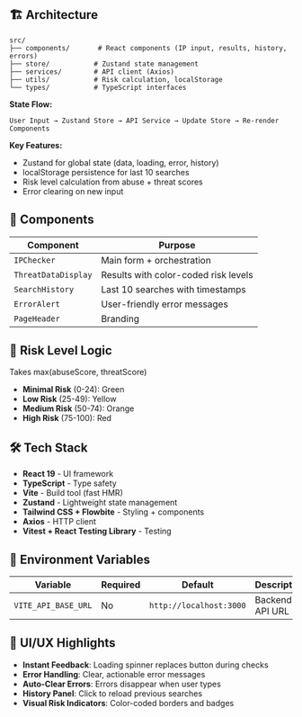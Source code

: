 ## 🏗️ Architecture

```
src/
├── components/       # React components (IP input, results, history, errors)
├── store/           # Zustand state management
├── services/        # API client (Axios)
├── utils/           # Risk calculation, localStorage
└── types/           # TypeScript interfaces
```

**State Flow:**

```
User Input → Zustand Store → API Service → Update Store → Re-render Components
```

**Key Features:**

- Zustand for global state (data, loading, error, history)
- localStorage persistence for last 10 searches
- Risk level calculation from abuse + threat scores
- Error clearing on new input

## 🎨 Components

| Component           | Purpose                              |
| ------------------- | ------------------------------------ |
| `IPChecker`         | Main form + orchestration            |
| `ThreatDataDisplay` | Results with color-coded risk levels |
| `SearchHistory`     | Last 10 searches with timestamps     |
| `ErrorAlert`        | User-friendly error messages         |
| `PageHeader`        | Branding                             |

## 🎯 Risk Level Logic

Takes max(abuseScore, threatScore)

- **Minimal Risk** (0-24): Green
- **Low Risk** (25-49): Yellow
- **Medium Risk** (50-74): Orange
- **High Risk** (75-100): Red

## 🛠️ Tech Stack

- **React 19** - UI framework
- **TypeScript** - Type safety
- **Vite** - Build tool (fast HMR)
- **Zustand** - Lightweight state management
- **Tailwind CSS + Flowbite** - Styling + components
- **Axios** - HTTP client
- **Vitest + React Testing Library** - Testing

## 📝 Environment Variables

| Variable            | Required | Default                 | Description     |
| ------------------- | -------- | ----------------------- | --------------- |
| `VITE_API_BASE_URL` | No       | `http://localhost:3000` | Backend API URL |

## 🎨 UI/UX Highlights

- **Instant Feedback**: Loading spinner replaces button during checks
- **Error Handling**: Clear, actionable error messages
- **Auto-Clear Errors**: Errors disappear when user types
- **History Panel**: Click to reload previous searches
- **Visual Risk Indicators**: Color-coded borders and badges
